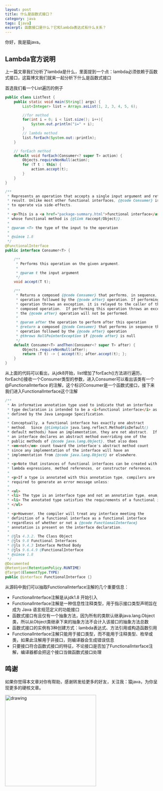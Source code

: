 ```yaml
---
layout: post
title: 什么是函数式接口？
category: java
tags: [java]
excerpt: 函数接口是什么？它和lambda表达式有什么关系？
---
```


你好，我是猿java。


## Lambda官方说明

上一篇文章我们分析了lambda是什么，里面提到一个点：lambda必须依赖于函数式接口，这篇博文我们就来一起分析下什么是函数式接口

首选我们看一个List遍历的例子
```java
public class ListTest {
    public static void main(String[] args) {
        List<Integer> list = Arrays.asList(1, 2, 3, 4, 5, 6);

        //for method
        for(int i = 0; i < list.size(); i++){
            System.out.println("i=" + i);
        }
        // lambda method
        list.forEach(System.out::println);
    }

    // forEach method
    default void forEach(Consumer<? super T> action) {
        Objects.requireNonNull(action);
        for (T t : this) {
            action.accept(t);
        }
    }
}

/**
 * Represents an operation that accepts a single input argument and returns no
 * result. Unlike most other functional interfaces, {@code Consumer} is expected
 * to operate via side-effects.
 *
 * <p>This is a <a href="package-summary.html">functional interface</a>
 * whose functional method is {@link #accept(Object)}.
 *
 * @param <T> the type of the input to the operation
 *
 * @since 1.8
 */
@FunctionalInterface
public interface Consumer<T> {

    /**
     * Performs this operation on the given argument.
     *
     * @param t the input argument
     */
    void accept(T t);

    /**
     * Returns a composed {@code Consumer} that performs, in sequence, this
     * operation followed by the {@code after} operation. If performing either
     * operation throws an exception, it is relayed to the caller of the
     * composed operation.  If performing this operation throws an exception,
     * the {@code after} operation will not be performed.
     *
     * @param after the operation to perform after this operation
     * @return a composed {@code Consumer} that performs in sequence this
     * operation followed by the {@code after} operation
     * @throws NullPointerException if {@code after} is null
     */
    default Consumer<T> andThen(Consumer<? super T> after) {
        Objects.requireNonNull(after);
        return (T t) -> { accept(t); after.accept(t); };
    }
}
```
从上面的代码可以看出，从jdk8开始，list增加了forEach()方法进行遍历，forEach()接收一个Consumer类型的参数，进入Consumer可以看出该类有一个@FunctionalInterface
的注解，这个标识Consumer是一个函数式接口，接下来我们进入FunctionalInterface这个注解

```java
/**
 * An informative annotation type used to indicate that an interface
 * type declaration is intended to be a <i>functional interface</i> as
 * defined by the Java Language Specification.
 *
 * Conceptually, a functional interface has exactly one abstract
 * method.  Since {@linkplain java.lang.reflect.Method#isDefault()
 * default methods} have an implementation, they are not abstract.  If
 * an interface declares an abstract method overriding one of the
 * public methods of {@code java.lang.Object}, that also does
 * <em>not</em> count toward the interface's abstract method count
 * since any implementation of the interface will have an
 * implementation from {@code java.lang.Object} or elsewhere.
 *
 * <p>Note that instances of functional interfaces can be created with
 * lambda expressions, method references, or constructor references.
 *
 * <p>If a type is annotated with this annotation type, compilers are
 * required to generate an error message unless:
 *
 * <ul>
 * <li> The type is an interface type and not an annotation type, enum, or class.
 * <li> The annotated type satisfies the requirements of a functional interface.
 * </ul>
 *
 * <p>However, the compiler will treat any interface meeting the
 * definition of a functional interface as a functional interface
 * regardless of whether or not a {@code FunctionalInterface}
 * annotation is present on the interface declaration.
 *
 * @jls 4.3.2. The Class Object
 * @jls 9.8 Functional Interfaces
 * @jls 9.4.3 Interface Method Body
 * @jls 9.6.4.9 @FunctionalInterface
 * @since 1.8
 */
@Documented
@Retention(RetentionPolicy.RUNTIME)
@Target(ElementType.TYPE)
public @interface FunctionalInterface {}
```
从源码中我们可以抽取FunctionalInterface注解的几个重要信息：

- FunctionalInterface注解是从jdk1.8 开始引入
- FunctionalInterface注解是一种信息性注释类型，用于指示接口类型声明旨在成为 Java 语言规范定义的功能接口
- 函数式接口有且仅有一个抽象方法，因为所有的类默认继承java.lang.Object类，所以从Object类继承下来的抽象方法不会计入该接口的抽象方法总数
- 函数式接口的实例有3种创建方式：lambda表达式、方法引用或构造函数引用
- FunctionalInterface注解只能用于接口类型，而不能用于注释类型、枚举或类，如果此注解用于非接口，则编译器会生成错误信息
- 只要接口符合函数式接口的特征，不论接口是否加了FunctionalInterface注解，编译器都会把这个接口当做函数式接口处理

## 鸣谢
如果你觉得本文章对你有帮助，感谢转发给更多的好友，关注我：猿java，为你呈现更多的硬核文章。

<img src="https://yuanjava.cn/assets/img/pub.jpg" alt="drawing" style="width:300px;"/>
